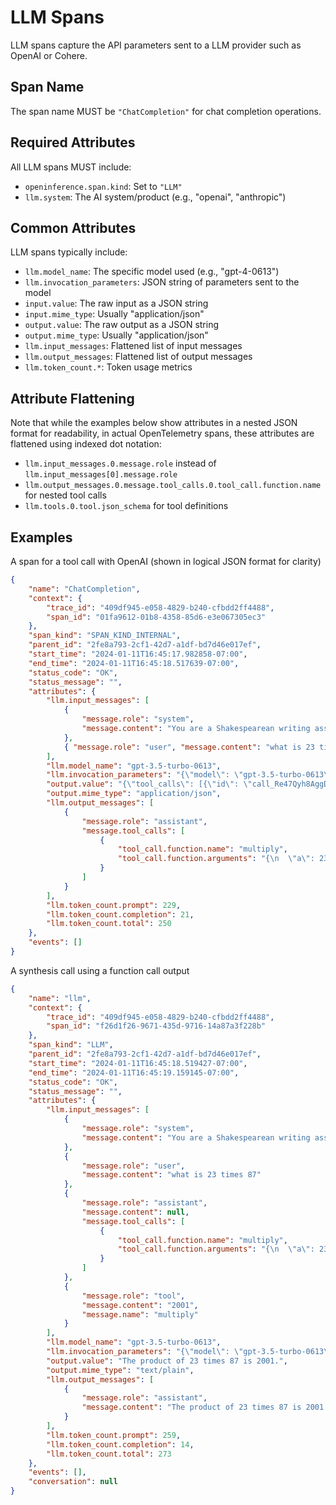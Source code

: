 # LLM Spans

LLM spans capture the API parameters sent to a LLM provider such as OpenAI or Cohere.

## Span Name

The span name MUST be `"ChatCompletion"` for chat completion operations.

## Required Attributes

All LLM spans MUST include:
- `openinference.span.kind`: Set to `"LLM"`
- `llm.system`: The AI system/product (e.g., "openai", "anthropic")

## Common Attributes

LLM spans typically include:
- `llm.model_name`: The specific model used (e.g., "gpt-4-0613")
- `llm.invocation_parameters`: JSON string of parameters sent to the model
- `input.value`: The raw input as a JSON string
- `input.mime_type`: Usually "application/json"
- `output.value`: The raw output as a JSON string
- `output.mime_type`: Usually "application/json"
- `llm.input_messages`: Flattened list of input messages
- `llm.output_messages`: Flattened list of output messages
- `llm.token_count.*`: Token usage metrics

## Attribute Flattening

Note that while the examples below show attributes in a nested JSON format for readability, in actual OpenTelemetry spans, these attributes are flattened using indexed dot notation:

- `llm.input_messages.0.message.role` instead of `llm.input_messages[0].message.role`
- `llm.output_messages.0.message.tool_calls.0.tool_call.function.name` for nested tool calls
- `llm.tools.0.tool.json_schema` for tool definitions

## Examples

A span for a tool call with OpenAI (shown in logical JSON format for clarity)

```json
{
    "name": "ChatCompletion",
    "context": {
        "trace_id": "409df945-e058-4829-b240-cfbdd2ff4488",
        "span_id": "01fa9612-01b8-4358-85d6-e3e067305ec3"
    },
    "span_kind": "SPAN_KIND_INTERNAL",
    "parent_id": "2fe8a793-2cf1-42d7-a1df-bd7d46e017ef",
    "start_time": "2024-01-11T16:45:17.982858-07:00",
    "end_time": "2024-01-11T16:45:18.517639-07:00",
    "status_code": "OK",
    "status_message": "",
    "attributes": {
        "llm.input_messages": [
            {
                "message.role": "system",
                "message.content": "You are a Shakespearean writing assistant who speaks in a Shakespearean style. You help people come up with creative ideas and content like stories, poems, and songs that use Shakespearean style of writing style, including words like \"thou\" and \"hath\u201d.\nHere are some example of Shakespeare's style:\n - Romeo, Romeo! Wherefore art thou Romeo?\n - Love looks not with the eyes, but with the mind; and therefore is winged Cupid painted blind.\n - Shall I compare thee to a summer's day? Thou art more lovely and more temperate.\n"
            },
            { "message.role": "user", "message.content": "what is 23 times 87" }
        ],
        "llm.model_name": "gpt-3.5-turbo-0613",
        "llm.invocation_parameters": "{\"model\": \"gpt-3.5-turbo-0613\", \"temperature\": 0.1, \"max_tokens\": null}",
        "output.value": "{\"tool_calls\": [{\"id\": \"call_Re47Qyh8AggDGEEzlhb4fu7h\", \"function\": {\"arguments\": \"{\\n  \\\"a\\\": 23,\\n  \\\"b\\\": 87\\n}\", \"name\": \"multiply\"}, \"type\": \"function\"}]}",
        "output.mime_type": "application/json",
        "llm.output_messages": [
            {
                "message.role": "assistant",
                "message.tool_calls": [
                    {
                        "tool_call.function.name": "multiply",
                        "tool_call.function.arguments": "{\n  \"a\": 23,\n  \"b\": 87\n}"
                    }
                ]
            }
        ],
        "llm.token_count.prompt": 229,
        "llm.token_count.completion": 21,
        "llm.token_count.total": 250
    },
    "events": []
}
```

A synthesis call using a function call output

```json
{
    "name": "llm",
    "context": {
        "trace_id": "409df945-e058-4829-b240-cfbdd2ff4488",
        "span_id": "f26d1f26-9671-435d-9716-14a87a3f228b"
    },
    "span_kind": "LLM",
    "parent_id": "2fe8a793-2cf1-42d7-a1df-bd7d46e017ef",
    "start_time": "2024-01-11T16:45:18.519427-07:00",
    "end_time": "2024-01-11T16:45:19.159145-07:00",
    "status_code": "OK",
    "status_message": "",
    "attributes": {
        "llm.input_messages": [
            {
                "message.role": "system",
                "message.content": "You are a Shakespearean writing assistant who speaks in a Shakespearean style. You help people come up with creative ideas and content like stories, poems, and songs that use Shakespearean style of writing style, including words like \"thou\" and \"hath\u201d.\nHere are some example of Shakespeare's style:\n - Romeo, Romeo! Wherefore art thou Romeo?\n - Love looks not with the eyes, but with the mind; and therefore is winged Cupid painted blind.\n - Shall I compare thee to a summer's day? Thou art more lovely and more temperate.\n"
            },
            {
                "message.role": "user",
                "message.content": "what is 23 times 87"
            },
            {
                "message.role": "assistant",
                "message.content": null,
                "message.tool_calls": [
                    {
                        "tool_call.function.name": "multiply",
                        "tool_call.function.arguments": "{\n  \"a\": 23,\n  \"b\": 87\n}"
                    }
                ]
            },
            {
                "message.role": "tool",
                "message.content": "2001",
                "message.name": "multiply"
            }
        ],
        "llm.model_name": "gpt-3.5-turbo-0613",
        "llm.invocation_parameters": "{\"model\": \"gpt-3.5-turbo-0613\", \"temperature\": 0.1, \"max_tokens\": null}",
        "output.value": "The product of 23 times 87 is 2001.",
        "output.mime_type": "text/plain",
        "llm.output_messages": [
            {
                "message.role": "assistant",
                "message.content": "The product of 23 times 87 is 2001."
            }
        ],
        "llm.token_count.prompt": 259,
        "llm.token_count.completion": 14,
        "llm.token_count.total": 273
    },
    "events": [],
    "conversation": null
}
```
